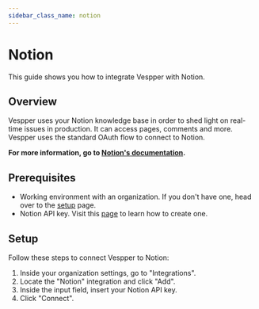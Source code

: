 ```yaml
---
sidebar_class_name: notion
---
```


# Notion

This guide shows you how to integrate Vespper with Notion.

## Overview

Vespper uses your Notion knowledge base in order to shed light on real-time issues in production. It can access pages, comments and more. Vespper uses the standard OAuth flow to connect to Notion.

**For more information, go to [Notion's documentation](https://developers.notion.com/docs/authorization#public-integration-authorization-overview).**

## Prerequisites

- Working environment with an organization. If you don't have one, head over to the [setup](../02-Getting%20started/01-Setup%20Vespper.md) page.
- Notion API key. Visit this [page](https://developers.notion.com/docs/create-a-notion-integration#get-your-api-secret) to learn how to create one.

## Setup

Follow these steps to connect Vespper to Notion:

1. Inside your organization settings, go to "Integrations".
2. Locate the "Notion" integration and click "Add".
3. Inside the input field, insert your Notion API key.
4. Click "Connect".
